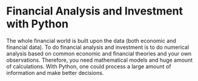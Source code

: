 # Financial Analysis and Investment with Python

The whole financial world is built upon the data (both economic and financial data). To do financial analysis and investment is to do numerical analysis based on common economic and financial theories and your own observations. Therefore, you need mathematical models and huge amount of calculations. With Python, one could process a large amount of information and make better decisions. 
